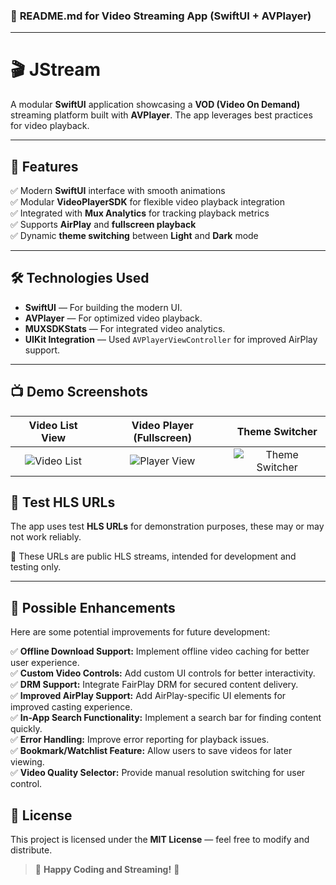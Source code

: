 ### 📄 **README.md for Video Streaming App (SwiftUI + AVPlayer)**

---

# 🎬 JStream

A modular **SwiftUI** application showcasing a **VOD (Video On Demand)** streaming platform built with **AVPlayer**. The app leverages best practices for video playback.

---

## 🚀 **Features**
✅ Modern **SwiftUI** interface with smooth animations  
✅ Modular **VideoPlayerSDK** for flexible video playback integration  
✅ Integrated with **Mux Analytics** for tracking playback metrics  
✅ Supports **AirPlay** and **fullscreen playback**  
✅ Dynamic **theme switching** between **Light** and **Dark** mode   

---

## 🛠️ **Technologies Used**
- **SwiftUI** — For building the modern UI.  
- **AVPlayer** — For optimized video playback.  
- **MUXSDKStats** — For integrated video analytics.  
- **UIKit Integration** — Used `AVPlayerViewController` for improved AirPlay support.   

---

## 📺 **Demo Screenshots**
| **Video List View** | **Video Player (Fullscreen)** | **Theme Switcher** |
|:-------------------:|:----------------------------:|:-------------------:|
| ![Video List](https://via.placeholder.com/300) | ![Player View](https://via.placeholder.com/300) | ![Theme Switcher](https://via.placeholder.com/300) |


## 🎯 **Test HLS URLs**
The app uses test **HLS URLs** for demonstration purposes, these may or may not work reliably.

🔹 These URLs are public HLS streams, intended for development and testing only.

---

## 🌟 **Possible Enhancements**
Here are some potential improvements for future development:

✅ **Offline Download Support:** Implement offline video caching for better user experience.  
✅ **Custom Video Controls:** Add custom UI controls for better interactivity.  
✅ **DRM Support:** Integrate FairPlay DRM for secured content delivery.  
✅ **Improved AirPlay Support:** Add AirPlay-specific UI elements for improved casting experience.  
✅ **In-App Search Functionality:** Implement a search bar for finding content quickly.  
✅ **Error Handling:** Improve error reporting for playback issues.  
✅ **Bookmark/Watchlist Feature:** Allow users to save videos for later viewing.  
✅ **Video Quality Selector:** Provide manual resolution switching for user control.  

## 📝 **License**
This project is licensed under the **MIT License** — feel free to modify and distribute.


> 🚀 **Happy Coding and Streaming!** 🎥
